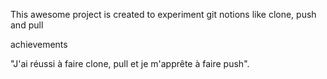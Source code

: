 This awesome project is created to experiment git notions like clone, push and pull

achievements

 "J'ai réussi à faire clone, pull et je m'apprête à faire push".
